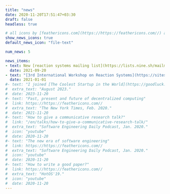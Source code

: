 ```yaml
---
title: "news"
date: 2020-11-20T17:51:47+03:30
draft: false
headless: true

# all icons by [feathericons.com](https://https://feathericons.com//) are supported
show_news_icons: true
default_news_icon: "file-text"

num_news: 5

news_items:
- text: New [reaction systems mailing list](https://lists.nine.sh/mailman/listinfo/reaction-systems)! Please subscribe if you are interested in reaction systems
  date: 2021-09-20
- text: "[3rd International Workshop on Reaction Systems](https://sites.utu.fi/rs2020/) cancelled"
  date: 2021-01-01
#- text: "I joined [The Coolest Startup in the World](https://goodluck.com) as the CEO"
#  extra_text: "August 2023."
#  date: 2023-11-20
#- text: "Past, present and future of decentralized computing"
#  link: https://https://feathericons.com//
#  extra_text: "The New York Times, Feb. 2020."
#  date: 2021-11-20
#- text: "How to give a communicative research talk?"
#  link: "/en/talks/how-to-give-a-communicative-research-talk/"
#  extra_text: "Software Engineering Daily Podcast, Jan. 2020."
#  icon: "youtube"
#  date: 2020-11-20
#- text: "The new era of software engineering"
#  link: https://https://feathericons.com//
#  extra_text: "Software Engineering Daily Podcast, Jan. 2020."
#  icon: "youtube"
#  date: 2020-11-20
#- text: "How to write a good paper?"
#  link: https://https://feathericons.com//
#  extra_text: "HotOS'19."
#  icon: "youtube"
#  date: 2020-11-20
---
```



